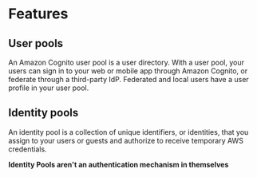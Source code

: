 # Features
## User pools
An Amazon Cognito user pool is a user directory. With a user pool, your users can sign in to your web or mobile app through Amazon Cognito, or federate through a third-party IdP. Federated and local users have a user profile in your user pool.

## Identity pools
An identity pool is a collection of unique identifiers, or identities, that you assign to your users or guests and authorize to receive temporary AWS credentials.

**Identity Pools aren't an authentication mechanism in themselves**
